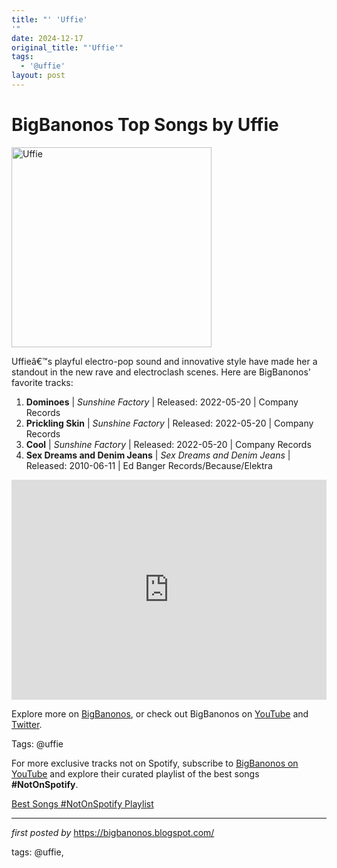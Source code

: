 ```yaml
---
title: "' 'Uffie'
'"
date: 2024-12-17
original_title: "'Uffie'"
tags:
  - '@uffie'
layout: post
---
```

<h1>BigBanonos Top Songs by Uffie</h1>
<div class="separator"> <a href="https://upload.wikimedia.org/wikipedia/commons/9/94/Uffie.jpg" > <img alt="Uffie" border="0" width="320" data-original-height="480" data-original-width="640" src="https://upload.wikimedia.org/wikipedia/commons/9/94/Uffie.jpg"/> </a>
</div>
<p>Uffieâ€™s playful electro-pop sound and innovative style have made her a standout in the new rave and electroclash scenes. Here are BigBanonos' favorite tracks:</p> <ol> <li><strong>Dominoes</strong> | <em>Sunshine Factory</em> | Released: 2022-05-20 | Company Records</li> <li><strong>Prickling Skin</strong> | <em>Sunshine Factory</em> | Released: 2022-05-20 | Company Records</li> <li><strong>Cool</strong> | <em>Sunshine Factory</em> | Released: 2022-05-20 | Company Records</li> <li><strong>Sex Dreams and Denim Jeans</strong> | <em>Sex Dreams and Denim Jeans</em> | Released: 2010-06-11 | Ed Banger Records/Because/Elektra</li>
</ol> <div> <iframe src="https://open.spotify.com/embed/playlist/3GTTK7o4D9QDrusl5tJ9jz?utm_source=generator" width="100%" height="352" frameborder="0" allowfullscreen="" allow="autoplay; clipboard-write; encrypted-media; fullscreen; picture-in-picture" loading="lazy"></iframe>
</div> <p>Explore more on <a href="https://bigbanonos.blogspot.com/">BigBanonos</a>, or check out BigBanonos on <a href="https://www.youtube.com/@BigBanonos">YouTube</a> and <a href="https://x.com/bigbanonos">Twitter</a>.</p> <p>Tags: @uffie</p>


<!--Subscribe and Playlist Links-->
<div>
    <p>For more exclusive tracks not on Spotify, subscribe to <a href="https://www.youtube.com/@BigBanonos" target="_blank">BigBanonos on YouTube</a> and explore their curated playlist of the best songs <strong>#NotOnSpotify</strong>.</p>
    <p><a href="https://www.youtube.com/playlist?list=PLtuNtuTatqI0kFahUCbtbfenC_ET5O_tr" target="_blank">Best Songs #NotOnSpotify Playlist<br /></a></p></div>

<hr />

<p><em>first posted by</em> <a href="https://bigbanonos.blogspot.com/" rel="noopener" target="_new">https://bigbanonos.blogspot.com/</a></p>

<p>tags: @uffie,</p>
